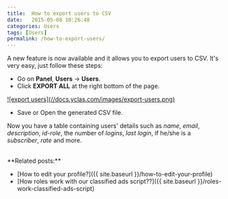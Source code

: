 ```yaml
---
title:  How to export users to CSV
date:   2015-05-08 10:26:48
categories: Users
tags: [Users]
permalink: /how-to-export-users/
---
```

A new feature is now available and it allows you to export users to CSV. It's very easy, just follow these steps:

+ Go on **Panel**, **Users** -> **Users**.
+ Click **EXPORT ALL** at the right bottom of the page.

<a href="{{ site.baseurl }}/images/export-users.png" class="thumbnail gallery-item" data-gallery>
![export users](//docs.yclas.com/images/export-users.png)
</a>

+ Save or Open the generated CSV file.

Now you have a table containing users' details such as _name_, _email_, _description_, _id-role_, the number of _logins_, _last login_, if he/she is a _subscriber_, _rate_ and more.

<br>
**Related posts:**

+ [How to edit your profile?]({{ site.baseurl }}/how-to-edit-your-profile)
+ [How roles work with our classified ads script??]({{ site.baseurl }}/roles-work-classified-ads-script)